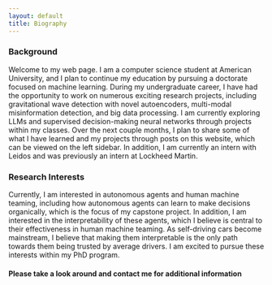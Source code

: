 ```yaml
---
layout: default
title: Biography
---
```


### Background
Welcome to my web page.  I am a computer science student at American University, and I plan to continue my education by pursuing a doctorate focused on machine learning.  During my undergraduate career, I have had the opportunity to work on numerous exciting research projects, including gravitational wave detection with novel autoencoders, multi-modal misinformation detection, and big data processing.  I am currently exploring LLMs and supervised decision-making neural networks through projects within my classes.  Over the next couple months, I plan to share some of what I have learned and my projects through posts on this website, which can be viewed on the left sidebar.  In addition, I am currently an intern with Leidos and was previously an intern at Lockheed Martin.

### Research Interests
Currently, I am interested in autonomous agents and human machine teaming, including how autonomous agents can learn to make decisions organically, which is the focus of my capstone project.  In addition, I am interested in the interpretability of these agents, which I believe is central to their effectiveness in human machine teaming.  As self-driving cars become mainstream, I believe that making them interpretable is the only path towards them being trusted by average drivers.  I am excited to pursue these interests within my PhD program.

#### Please take a look around and contact me for additional information